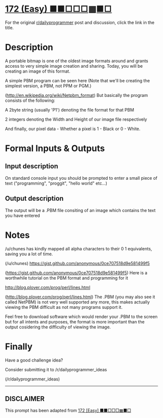 # [172 (Easy) ■■□□□▦■□](https://www.reddit.com/r/dailyprogrammer/comments/2ba3g3/7212014_challenge_172_easy/)

For the original [r/dailyprogrammer](https://www.reddit.com/r/dailyprogrammer/) post and discussion, click the link in the title.

# Description
A portable bitmap is one of the oldest image formats around and grants access to very simple image creation and sharing. Today, you will be creating an image of this format.

A simple PBM program can be seen here
(Note that we'll be creating the simplest version, a PBM, not PPM or PGM.)

(http://en.wikipedia.org/wiki/Netpbm_format)
But basically the program consists of the following:

A 2byte string (usually 'P1') denoting the file format for that PBM

2 integers denoting the Width and Height of our image file respectively

And finally, our pixel data - Whether a pixel is 1 - Black or 0 - White.

# Formal Inputs & Outputs
## Input description
On standard console input you should be prompted to enter a small piece of text ("programming", "proggit", "hello world" etc...)

## Output description
The output will be a .PBM file consiting of an image which contains the text you have entered

# Notes
/u/chunes has kindly mapped all  alpha characters to their 0 1 equivalents, saving you a lot of time.

(/u/chunes)
https://gist.github.com/anonymous/0ce707518d9e581499f5

(https://gist.github.com/anonymous/0ce707518d9e581499f5)
Here is a worthwhile tutorial on the PBM format and programming for it 

http://blog.plover.com/prog/perl/lines.html

(http://blog.plover.com/prog/perl/lines.html)
The .PBM (you may also see it called NetPBM) is not very well supported any more, this makes actually viewing the PBM difficult as not many programs support it.

Feel free to download software which would render your .PBM to the screen but for all intents and purposes, the format is more important than the output cosidering the difficulty of viewing the image.

# Finally
Have a good challenge idea?

Consider submitting it to /r/dailyprogrammer_ideas

(/r/dailyprogrammer_ideas)

----
## **DISCLAIMER**
This prompt has been adapted from [172 [Easy] ■■□□□▦■□](https://www.reddit.com/r/dailyprogrammer/comments/2ba3g3/7212014_challenge_172_easy/
)
